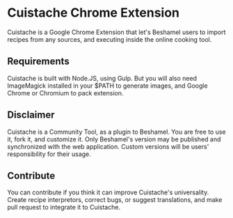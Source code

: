 Cuistache Chrome Extension
==========================

Cuistache is a Google Chrome Extension that let's Beshamel users to import recipes from any sources, and executing inside the online cooking tool.

## Requirements

Cuistache is built with Node.JS, using Gulp.
But you will also need ImageMagick installed in your $PATH to generate images, and Google Chrome or Chromium to pack extension.

## Disclaimer

Cuistache is a Community Tool, as a plugin to Beshamel. You are free to use it, fork it, and customize it.
Only Beshamel's version may be published and synchronized with the web application. Custom versions will be users' responsibility for their usage.

## Contribute

You can contribute if you think it can improve Cuistache's universality.
Create recipe interpretors, correct bugs, or suggest translations, and make pull request to integrate it to Cuistache.